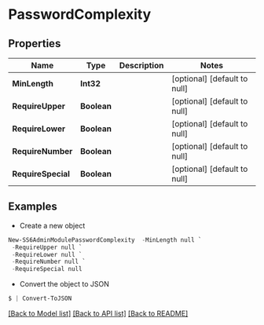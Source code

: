 # PasswordComplexity
## Properties

Name | Type | Description | Notes
------------ | ------------- | ------------- | -------------
**MinLength** | **Int32** |  | [optional] [default to null]
**RequireUpper** | **Boolean** |  | [optional] [default to null]
**RequireLower** | **Boolean** |  | [optional] [default to null]
**RequireNumber** | **Boolean** |  | [optional] [default to null]
**RequireSpecial** | **Boolean** |  | [optional] [default to null]

## Examples

- Create a new object
```powershell
New-SS6AdminModulePasswordComplexity  -MinLength null `
 -RequireUpper null `
 -RequireLower null `
 -RequireNumber null `
 -RequireSpecial null
```

- Convert the object to JSON
```powershell
$ | Convert-ToJSON
```


[[Back to Model list]](../README.md#documentation-for-models) [[Back to API list]](../README.md#documentation-for-api-endpoints) [[Back to README]](../README.md)

